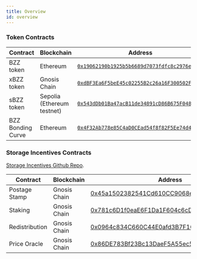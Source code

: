 ```yaml
---
title: Overview
id: overview
---
```


### Token Contracts
|Contract|Blockchain | Address             | 
| ---------------------- | ------------------------------- |--------- |
|BZZ token| Ethereum          | [`0x19062190b1925b5b6689d7073fdfc8c2976ef8cb`](https://ethplorer.io/address/0x19062190b1925b5b6689d7073fdfc8c2976ef8cb)                |
|xBZZ token | Gnosis Chain    | [`0xdBF3Ea6F5beE45c02255B2c26a16F300502F68da`](https://gnosisscan.io/token/0xdbf3ea6f5bee45c02255b2c26a16f300502f68da) |
|sBZZ token| Sepolia (Ethereum testnet) | [`0x543dDb01Ba47acB11de34891cD86B675F04840db`](https://sepolia.etherscan.io/address/0x543dDb01Ba47acB11de34891cD86B675F04840db)         |
|BZZ Bonding Curve| Ethereum|[`0x4F32Ab778e85C4aD0CEad54f8f82F5Ee74d46904`](https://etherscan.io/address/0x4F32Ab778e85C4aD0CEad54f8f82F5Ee74d46904)|[`0x4F32Ab778e85C4aD0CEad54f8f82F5Ee74d46904`](https://etherscan.io/address/0x4F32Ab778e85C4aD0CEad54f8f82F5Ee74d46904)|

### Storage Incentives Contracts
[Storage Incentives Github Repo](https://github.com/ethersphere/storage-incentives
).

|Contract|Blockchain | Address             | 
| ---------------------- | ------------------------------- |--------- |
|Postage Stamp|Gnosis Chain|[0x45a1502382541Cd610CC9068e88727426b696293](https://gnosisscan.io/address/0x45a1502382541Cd610CC9068e88727426b696293#code)|
|Staking|Gnosis Chain|[0x781c6D1f0eaE6F1Da1F604c6cDCcdB8B76428ba7](https://gnosisscan.io/address/0x781c6D1f0eaE6F1Da1F604c6cDCcdB8B76428ba7#code)|
|Redistribution|Gnosis Chain|[0x0964c834C660C44E0afd3B7F10F19f275ee31411](https://gnosisscan.io/address/0x0964c834C660C44E0afd3B7F10F19f275ee31411#code)|
|Price Oracle|Gnosis Chain|[0x86DE783Bf23Bc13DaeF5A55ec531C198da8f10cF](https://gnosisscan.io/address/0x86DE783Bf23Bc13DaeF5A55ec531C198da8f10cF#code)|